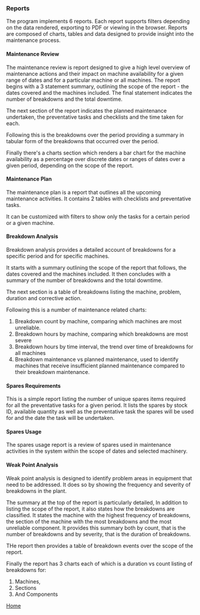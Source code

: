 ### Reports

The program implements 6 reports.
Each report supports filters depending on the data rendered, exporting to PDF or viewing in the browser.
Reports are composed of charts, tables and data designed to provide insight into the maintenance process.

#### Maintenance Review

The maintenance review is report designed to give a high level overview of maintenance actions and their impact on machine availability for a given range of dates and for a particular machine or all machines. The report begins with a 3 statement summary, outlining the scope of the report - the dates covered and the machines included. 
The final statement indicates the number of breakdowns and the total downtime.

The next section of the report indicates the planned maintenance undertaken, the preventative tasks and checklists and the time taken for each.

Following this is the breakdowns over the period providing a summary in tabular form of the breakdowns that occurred over the period.

Finally there's a charts section which renders a bar chart for the machine availability as a percentage over discrete dates or ranges of dates over a given period, depending on the scope of the report.

#### Maintenance Plan

The maintenance plan is a report that outlines all the upcoming maintenance activities. It contains 2 tables with checklists and preventative tasks. 

It can be customized with filters to show only the tasks for a certain period or a given machine. 

#### Breakdown Analysis

Breakdown analysis provides a detailed account of breakdowns for a specific period and for specific machines. 

It starts with a summary outlining the scope of the report that follows, the dates covered and the machines included. It then concludes with a summary of the number of breakdowns and the total downtime.

The next section is a table of breakdowns listing the machine, problem, duration and corrective action.

Following this is a number of maintenance related charts:
1. Breakdown count by machine, comparing which machines are most unreliable.
2. Breakdown hours by machine, comparing which breakdowns are most severe
3. Breakdown hours by time interval, the trend over time of breakdowns for all machines
4. Breakdown maintenance vs planned maintenance, used to identify machines that receive insufficient planned maintenance compared to their breakdown maintenance.

#### Spares Requirements

This is a simple report listing the number of unique spares items required for all the preventative tasks for a given period. 
It lists the spares by stock ID, available quantity as well as the preventative task the spares will be used for and the date the task will be undertaken.


#### Spares Usage

The spares usage report is a review of spares used in maintenance activities in the system within the scope of dates and selected machinery. 

#### Weak Point Analysis

Weak point analysis is designed to identify problem areas in equipment that need to be addressed. It does so by showing the frequency and severity of breakdowns in the plant. 

The summary at the top of the report is particularly detailed, In addition to listing the scope of the report, it also states how the breakdowns are classified. It states the machine with the highest frequency of breakdowns, the section of the machine with the most breakdowns and the most unreliable component. 
It provides this summary both by count, that is the number of breakdowns and by severity, that is the duration of breakdowns. 


THe report then provides a table of breakdown events over the scope of the report. 

Finally the report has 3 charts each of which is a duration vs count listing of breakdowns for:
1. Machines,
2. Sections
3. And Components

[Home](https://nakamura9.github.io/plantlink_docs/Navigation)